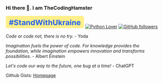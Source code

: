 ### Hi there 👋. I am TheCodingHamster

[![Stand With Ukraine](https://raw.githubusercontent.com/vshymanskyy/StandWithUkraine/main/badges/StandWithUkraine.svg)](https://stand-with-ukraine.pp.ua)
[![Python Lover](https://img.shields.io/badge/python%20-lover%20❤-fcdf5a?logo=python&logoColor=white)](https://python.org)
[![GitHub followers](https://img.shields.io/github/followers/TheCodingHamster?logo=github)](https://github.com/TheCodingHamster)

*Code or code not, there is no try.* - Yoda

*Imagination fuels the power of code. For knowledge provides the foundation, while imagination empowers innovation and transforms possibilities.* - Albert Einstein

*Let's code our way to the future, one bug at a time!* - ChatGPT

Github Gists: [Homepage](https://gist.github.com/TheCodingHamster)

<!--

**TheCodingHamster/TheCodingHamster** is a ✨ _special_ ✨ repository because its `README.md` (this file) appears on your GitHub profile.

-->
